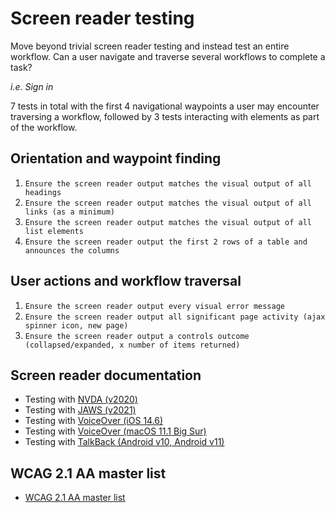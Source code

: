 # Screen reader testing
Move beyond trivial screen reader testing and instead test an entire workflow. Can a user navigate and traverse several workflows to complete a task?

_i.e. Sign in_

7 tests in total with the first 4 navigational waypoints a user may encounter traversing a workflow, followed by 3 tests interacting with elements as part of the workflow.

## Orientation and waypoint finding
1. `Ensure the screen reader output matches the visual output of all headings`
1. `Ensure the screen reader output matches the visual output of all links (as a minimum)`
1. `Ensure the screen reader output matches the visual output of all list elements`
1. `Ensure the screen reader output the first 2 rows of a table and announces the columns`

## User actions and workflow traversal
1. `Ensure the screen reader output every visual error message`
1. `Ensure the screen reader output all significant page activity (ajax spinner icon, new page)`
1. `Ensure the screen reader output a controls outcome (collapsed/expanded, x number of items returned)`

## Screen reader documentation
- Testing with [NVDA (v2020)](https://github.com/canaxess/accessibility-resources/blob/main/NVDA-TESTING.md)
- Testing with [JAWS (v2021)](https://github.com/canaxess/accessibility-resources/blob/main/JAWS-TESTING.md)
- Testing with [VoiceOver (iOS 14.6)](https://github.com/canaxess/accessibility-resources/blob/main/VOICEOVER-TESTING.md)
- Testing with [VoiceOver (macOS 11.1 Big Sur)](https://github.com/canaxess/accessibility-resources/blob/main/VOICEOVER-MACOS-TESTING.md)
- Testing with [TalkBack (Android v10, Android v11)](https://github.com/canaxess/accessibility-resources/blob/main/TALKBACK-TESTING.md)

## WCAG 2.1 AA master list
- [WCAG 2.1 AA master list](https://canaxess.github.io/accessibility-resources/)
